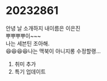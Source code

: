 # 20232861
안녕 날 소개하지 내이름은 이은진   
뿌뿌뿌뿌이~~~  
나는 세븐틴 조아해.  
😆😆😆😆나는 맥북이 아니지롱
수정할랭...  
1. 취미 추가  
2. 특기 업데이트  

